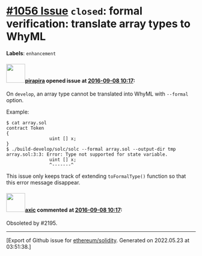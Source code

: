 # [\#1056 Issue](https://github.com/ethereum/solidity/issues/1056) `closed`: formal verification: translate array types to WhyML
**Labels**: `enhancement`


#### <img src="https://avatars.githubusercontent.com/u/44281?u=19789513178700ad73a6cf535a40fbbfdc1ad615&v=4" width="50">[pirapira](https://github.com/pirapira) opened issue at [2016-09-08 10:17](https://github.com/ethereum/solidity/issues/1056):

On `develop`, an array type cannot be translated into WhyML with `--formal` option.

Example:

```
$ cat array.sol
contract Token
{
                uint [] x;
}
$ ./build-develop/solc/solc --formal array.sol --output-dir tmp
array.sol:3:3: Error: Type not supported for state variable.
                uint [] x;
                ^-------^
```

This issue only keeps track of extending `toFormalType()` function so that this error message disappear.


#### <img src="https://avatars.githubusercontent.com/u/20340?v=4" width="50">[axic](https://github.com/axic) commented at [2016-09-08 10:17](https://github.com/ethereum/solidity/issues/1056#issuecomment-304816481):

Obsoleted by #2195.


-------------------------------------------------------------------------------



[Export of Github issue for [ethereum/solidity](https://github.com/ethereum/solidity). Generated on 2022.05.23 at 03:51:38.]
